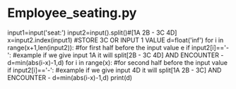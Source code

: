 # Employee_seating.py
input1=input('seat:')
input2=input().split()#[1A 2B - 3C 4D]
x=input2.index(input1) #STORE 3C OR INPUT 1 VALUE
d=float('inf')
for i in range(x+1,len(input2)): #for first half before the input value e
    if input2[i]=='-':   #example if we give input 1A it will split[2B - 3C 4D] AND ENCOUNTER -        
        d=min(abs(i-x)-1,d)
for i in range(x):   #for second half before the input value
    if input2[i]=='-':  #example if we give input 4D it will split[1A 2B - 3C] AND ENCOUNTER - 
        d=min(abs(i-x)-1,d)
print(d)
